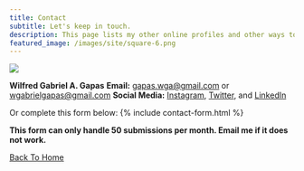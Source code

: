 ```yaml
---
title: Contact
subtitle: Let's keep in touch.
description: This page lists my other online profiles and other ways to reach me.
featured_image: /images/site/square-6.png
---
```


![](/images/me/bg.jpg)

**Wilfred Gabriel A. Gapas**
**Email:** [gapas.wga@gmail.com](mailto:gapas.wga@gmail.com) or [wgabrielgapas@gmail.com](mailto:wgabrielgapas@gmail.com)
**Social Media:** [Instagram](https://www.instagram.com/senseigab), [Twitter](https://www.twitter.com/senseigab), and [LinkedIn](https://www.linkedin.com/in/gapaswga/)

Or complete this form below:
{% include contact-form.html %}

**This form can only handle 50 submissions per month. Email me if it does not work.**

<a href="/" class="button button--large">Back To Home</a>